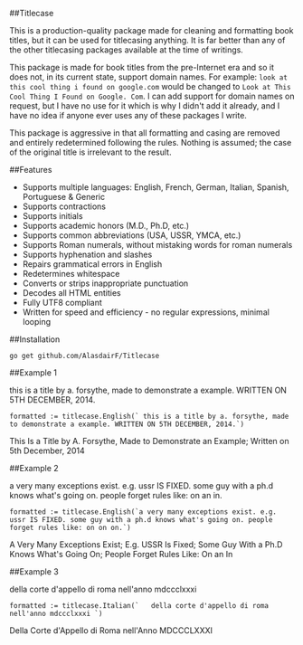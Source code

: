 ##Titlecase

This is a production-quality package made for cleaning and formatting book titles, but it can be used for titlecasing anything. It is far better than any of the other titlecasing packages available at the time of writings.

This package is made for book titles from the pre-Internet era and so it does not, in its current state, support domain names. For example: `look at this cool thing i found on google.com` would be changed to `Look at This Cool Thing I Found on Google. Com`. I can add support for domain names on request, but I have no use for it which is why I didn't add it already, and I have no idea if anyone ever uses any of these packages I write.

This package is aggressive in that all formatting and casing are removed and entirely redetermined following the rules. Nothing is assumed; the case of the original title is irrelevant to the result.

##Features

* Supports multiple languages: English, French, German, Italian, Spanish, Portuguese & Generic
* Supports contractions
* Supports initials
* Supports academic honors (M.D., Ph.D, etc.)
* Supports common abbreviations (USA, USSR, YMCA, etc.)
* Supports Roman numerals, without mistaking words for roman numerals
* Supports hyphenation and slashes
* Repairs grammatical errors in English
* Redetermines whitespace
* Converts or strips inappropriate punctuation
* Decodes all HTML entities
* Fully UTF8 compliant
* Written for speed and efficiency - no regular expressions, minimal looping

##Installation

    go get github.com/AlasdairF/Titlecase

##Example 1

this is a title by a. forsythe, made to demonstrate a example. WRITTEN ON 5TH DECEMBER, 2014.

    formatted := titlecase.English(` this is a title by a. forsythe, made to demonstrate a example. WRITTEN ON 5TH DECEMBER, 2014.`)
    
This Is a Title by A. Forsythe, Made to Demonstrate an Example; Written on 5th December, 2014

##Example 2

a very many exceptions exist. e.g. ussr IS FIXED. some guy with a ph.d knows what's going on. people forget rules like: on an in.

    formatted := titlecase.English(`a very many exceptions exist. e.g. ussr IS FIXED. some guy with a ph.d knows what's going on. people forget rules like: on on on.`)
    
A Very Many Exceptions Exist; E.g. USSR Is Fixed; Some Guy With a Ph.D Knows What's Going On; People Forget Rules Like: On an In

##Example 3

della corte d'appello di roma nell'anno mdccclxxxi

    formatted := titlecase.Italian(`   della corte d'appello di roma nell'anno mdccclxxxi `)

Della Corte d'Appello di Roma nell'Anno MDCCCLXXXI
